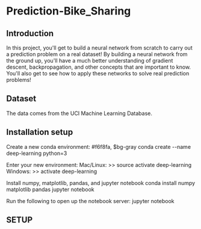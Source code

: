 # Prediction-Bike_Sharing
## Introduction
In this project, you'll get to build a neural network from scratch to carry out a prediction problem on a real dataset! By building a neural network from the ground up, you'll have a much better understanding of gradient descent, backpropagation, and other concepts that are important to know. You'll also get to see how to apply these networks to solve real prediction problems!

## Dataset
 The data comes from the UCI Machine Learning Database.
 
## Installation setup
Create a new conda environment:
#f6f8fa, $bg-gray
 conda create --name deep-learning python=3



Enter your new environment:
Mac/Linux: >> source activate deep-learning
Windows: >> activate deep-learning

Install numpy, matplotlib, pandas, and jupyter notebook
conda install numpy matplotlib pandas jupyter notebook

Run the following to open up the notebook server:
jupyter notebook



## SETUP

